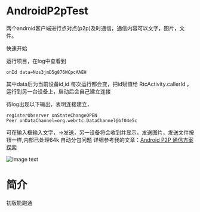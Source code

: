# AndroidP2pTest
两个android客户端进行点对点(p2p)及时通信，通信内容可以文字，图片，文件。

快速开始

运行项目，在log中查看到
```
onId data=Nzs3jmD5g876WCpcAAEH
```
其中data后为当前设备id,id 每次运行都会变，把id赋值给
RtcActivity.callerId ，运行到另一台设备上，启动后会自己建立连接

待log出现以下输出，表明连接建立，
```
registerObserver onStateChangeOPEN
Peer onDataChannel=org.webrtc.DataChannel@bf04e5c
```
可在输入框输入文字，->发送，另一设备将会收到并显示，发送图片，发送文件按钮一样,内部已处理64k 自动分包问题
详细参考我的文章：[Android P2P 通信方案探索](https://blog.csdn.net/u010521645/article/details/81512549)

![Image text](https://raw.githubusercontent.com/KgdFnYpeu/AndroidP2pTest/805725df89b2afaf3e979ee9310370dd6bfeb434/img/aa.png)



# 简介

初版能跑通